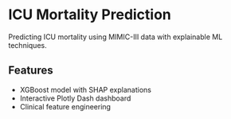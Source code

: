 
# ICU Mortality Prediction

Predicting ICU mortality using MIMIC-III data with explainable ML techniques.

## Features
- XGBoost model with SHAP explanations
- Interactive Plotly Dash dashboard
- Clinical feature engineering
